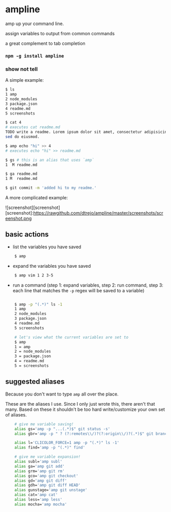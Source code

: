 # ampline
amp up your command line.

assign variables to output from common commands

a great complement to tab completion

### `npm -g install ampline`

### show not tell

A simple example:

```sh
$ ls
1 amp
2 node_modules
3 package.json
4 readme.md
5 screenshots

$ cat 4
# executes cat readme.md
TODO write a readme. Lorem ipsum dolor sit amet, consectetur adipisicing elit,
sed do eiusmod.

$ amp echo "hi" >> 4
# executes echo "hi" >> readme.md

$ gs # this is an alias that uses `amp`
1  M readme.md

$ ga readme.md
1 M  readme.md

$ git commit -m 'added hi to my readme.'
```

A more complicated example:

![screenshot][screenshot]
[screenshot]:https://rawgithub.com/dtrejo/ampline/master/screenshots/screenshot.png


## basic actions

- list the variables you have saved
```sh
    $ amp
```

- expand the variables you have saved
```sh
    $ amp vim 1 2 3-5
```

- run a command (step 1: expand variables, step 2: run command, step 3: each line
  that matches the `-p` regex will be saved to a variable)
```sh

    $ amp -p "(.*)" ls -1
    1 amp
    2 node_modules
    3 package.json
    4 readme.md
    5 screenshots

    # let's view what the current variables are set to
    $ amp
    1 = amp
    2 = node_modules
    3 = package.json
    4 = readme.md
    5 = screenshots
```

## suggested aliases
Because you don't want to type `amp` all over the place.

These are the aliases I use. Since I only just wrote this, there aren't that
many. Based on these it shouldn't be too hard write/customize your own set of
aliases.

```sh
    # give me variable saving!
    alias gs='amp -p "...(.*)$" git status -s'
    alias gbr='amp -p " ? (?:remotes\\/)?(?:origin\\/)?(.*)$" git branch' # supports -a, -r flags

    alias l='CLICOLOR_FORCE=1 amp -p "(.*)" ls -1'
    alias find='amp -p "(.*)" find'

    # give me variable expansion!
    alias subl='amp subl'
    alias ga='amp git add'
    alias grm='amp git rm'
    alias gco='amp git checkout'
    alias gd='amp git diff'
    alias gdh='amp git diff HEAD'
    alias gunstage='amp git unstage'
    alias cat='amp cat'
    alias less='amp less'
    alias mocha='amp mocha'
```
